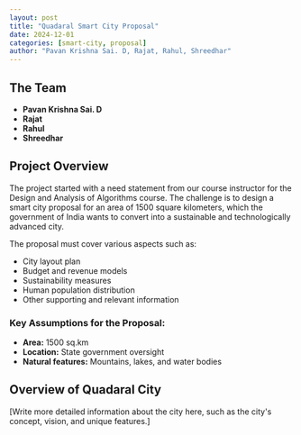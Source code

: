 ```yaml
---
layout: post
title: "Quadaral Smart City Proposal"
date: 2024-12-01
categories: [smart-city, proposal]
author: "Pavan Krishna Sai. D, Rajat, Rahul, Shreedhar"
---
```


## The Team

- **Pavan Krishna Sai. D**
- **Rajat**
- **Rahul**
- **Shreedhar**

## Project Overview

The project started with a need statement from our course instructor for the Design and Analysis of Algorithms course. The challenge is to design a smart city proposal for an area of 1500 square kilometers, which the government of India wants to convert into a sustainable and technologically advanced city.

The proposal must cover various aspects such as:

- City layout plan
- Budget and revenue models
- Sustainability measures
- Human population distribution
- Other supporting and relevant information

### Key Assumptions for the Proposal:

- **Area:** 1500 sq.km
- **Location:** State government oversight
- **Natural features:** Mountains, lakes, and water bodies

## Overview of Quadaral City

[Write more detailed information about the city here, such as the city's concept, vision, and unique features.]

